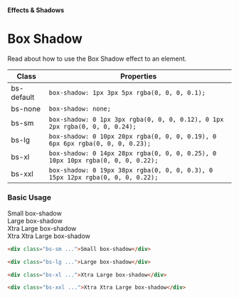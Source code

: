 #### Effects & Shadows

# Box Shadow

Read about how to use the Box Shadow effect to an element.

| Class      | Properties                                                                      |
| ---------- | ------------------------------------------------------------------------------- |
| bs-default | `box-shadow: 1px 3px 5px rgba(0, 0, 0, 0.1);`                                   |
| bs-none    | `box-shadow: none;`                                                             |
| bs-sm      | `box-shadow: 0 1px 3px rgba(0, 0, 0, 0.12), 0 1px 2px rgba(0, 0, 0, 0.24);`     |
| bs-lg      | `box-shadow: 0 10px 20px rgba(0, 0, 0, 0.19), 0 6px 6px rgba(0, 0, 0, 0.23);`   |
| bs-xl      | `box-shadow: 0 14px 28px rgba(0, 0, 0, 0.25), 0 10px 10px rgba(0, 0, 0, 0.22);` |
| bs-xxl     | `box-shadow: 0 19px 38px rgba(0, 0, 0, 0.3), 0 15px 12px rgba(0, 0, 0, 0.22);`  |

### Basic Usage

<div class="bs-sm p-3 text-center ...">
    Small box-shadow
</div>

<div class="bs-lg p-3 text-center ...">
    Large box-shadow
</div>

<div class="bs-xl p-3 text-center ...">
    Xtra Large box-shadow
</div>

<div class="bs-xxl p-3 text-center ...">
    Xtra Xtra Large box-shadow
</div>

```html
<div class="bs-sm ...">Small box-shadow</div>

<div class="bs-lg ...">Large box-shadow</div>

<div class="bs-xl ...">Xtra Large box-shadow</div>

<div class="bs-xxl ...">Xtra Xtra Large box-shadow</div>
```
